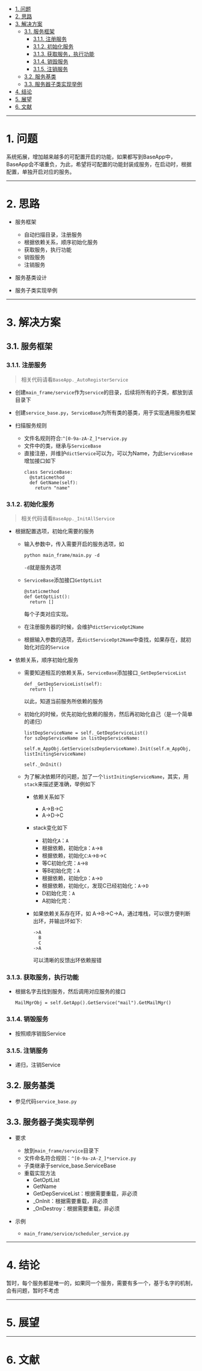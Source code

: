 <!-- TOC -->

- [1. 问题](#1-%E9%97%AE%E9%A2%98)
- [2. 思路](#2-%E6%80%9D%E8%B7%AF)
- [3. 解决方案](#3-%E8%A7%A3%E5%86%B3%E6%96%B9%E6%A1%88)
    - [3.1. 服务框架](#31-%E6%9C%8D%E5%8A%A1%E6%A1%86%E6%9E%B6)
        - [3.1.1. 注册服务](#311-%E6%B3%A8%E5%86%8C%E6%9C%8D%E5%8A%A1)
        - [3.1.2. 初始化服务](#312-%E5%88%9D%E5%A7%8B%E5%8C%96%E6%9C%8D%E5%8A%A1)
        - [3.1.3. 获取服务，执行功能](#313-%E8%8E%B7%E5%8F%96%E6%9C%8D%E5%8A%A1%E6%89%A7%E8%A1%8C%E5%8A%9F%E8%83%BD)
        - [3.1.4. 销毁服务](#314-%E9%94%80%E6%AF%81%E6%9C%8D%E5%8A%A1)
        - [3.1.5. 注销服务](#315-%E6%B3%A8%E9%94%80%E6%9C%8D%E5%8A%A1)
    - [3.2. 服务基类](#32-%E6%9C%8D%E5%8A%A1%E5%9F%BA%E7%B1%BB)
    - [3.3. 服务器子类实现举例](#33-%E6%9C%8D%E5%8A%A1%E5%99%A8%E5%AD%90%E7%B1%BB%E5%AE%9E%E7%8E%B0%E4%B8%BE%E4%BE%8B)
- [4. 结论](#4-%E7%BB%93%E8%AE%BA)
- [5. 展望](#5-%E5%B1%95%E6%9C%9B)
- [6. 文献](#6-%E6%96%87%E7%8C%AE)

<!-- /TOC -->



------------------------------------------------------------------------------

# 1. 问题

系统拓展，增加越来越多的可配置开启的功能，如果都写到BaseApp中，BaseApp会不堪重负，为此，希望将可配置的功能封装成服务，在启动时，根据配置，单独开启对应的服务。



------------------------------------------------------------------------------

# 2. 思路
* 服务框架
  * 自动扫描目录，注册服务
  * 根据依赖关系，顺序初始化服务
  * 获取服务，执行功能
  * 销毁服务
  * 注销服务

* 服务基类设计
* 服务子类实现举例


------------------------------------------------------------------------------

# 3. 解决方案

## 3.1. 服务框架

### 3.1.1. 注册服务

> 相关代码请看`BaseApp._AutoRegisterService`

* 创建`main_frame/service`作为`service`的目录，后续将所有的子类，都放到该目录下

* 创建`service_base.py`，`ServiceBase`为所有类的基类，用于实现通用服务框架

* 扫描服务规则
  * 文件名规则符合:`^[0-9a-zA-Z_]*service.py`
  * 文件中的类，继承与`ServiceBase`
  * 直接注册，并维护`dictService`可以为，可以为Name，为此`ServiceBase`增加接口如下
    ~~~
    class ServiceBase:
      @staticmethod
      def GetName(self):
        return "name"
    ~~~

### 3.1.2. 初始化服务

> 相关代码请看`BaseApp._InitAllService`

* 根据配置选项，初始化需要的服务
  * 输入参数中，传入需要开启的服务选项，如
    ~~~
    python main_frame/main.py -d
    ~~~

    `-d`就是服务选项

  * `ServiceBase`添加接口`GetOptList`
    ~~~
    @staticmethod
    def GetOptList():
      return []
    ~~~

    每个子类对应实现。

  * 在注册服务器的时候，会维护`dictServiceOpt2Name`
  * 根据输入参数的选项，去`dictServiceOpt2Name`中查找，如果存在，就初始化对应的`Service`

* 依赖关系，顺序初始化服务
  * 需要知道相互的依赖关系，`ServiceBase`添加接口`_GetDepServiceList`
    ~~~
    def _GetDepServiceList(self):
      return []
    ~~~

    以此，知道当前服务所依赖的服务

  * 初始化的时候，优先初始化依赖的服务，然后再初始化自己（是一个简单的递归）
    ~~~
    listDepServiceName = self._GetDepServiceList()
    for szDepServiceName in listDepServiceName:
        self.m_AppObj.GetService(szDepServiceName).Init(self.m_AppObj, listInitingServiceName)

    self._OnInit()
    ~~~

  * 为了解决依赖环的问题，加了一个`listInitingServiceName`，其实，用`stack`来描述更准确，举例如下
    * 依赖关系如下
      * A->B->C
      * A->D->C
    * stack变化如下
      * 初始化`A`：`A`
      * 根据依赖，初始化`B`：`A`->`B`
      * 根据依赖，初始化`C`:`A`->`B`->`C` 
      * 等C初始化完：`A`->`B`
      * 等B初始化完：`A`
      * 根据依赖，初始化`D`：`A`->`D`
      * 根据依赖，初始化`C`，发现C已经初始化：`A`->`D`
      * D初始化完：`A`
      * A初始化完：
    * 如果依赖关系存在环，如 A->B->C->A，通过堆栈，可以很方便判断出环，并输出环如下:
      ~~~
      ->A
        B
        C
      ->A
      ~~~

      可以清晰的反馈出环依赖报错
    

### 3.1.3. 获取服务，执行功能

* 根据名字去找到服务，然后调用对应服务的接口
  ~~~
  MailMgrObj = self.GetApp().GetService("mail").GetMailMgr()
  ~~~

### 3.1.4. 销毁服务
* 按照顺序销毁Service

### 3.1.5. 注销服务
* 递归，注销Service

## 3.2. 服务基类
* 参见代码`service_base.py`

## 3.3. 服务器子类实现举例
* 要求
  * 放到`main_frame/service`目录下
  * 文件命名符合规则：`^[0-9a-zA-Z_]*service.py`
  * 子类继承于service_base.ServiceBase
  * 重载实现方法
    * GetOptList
    * GetName
    * GetDepServiceList：根据需要重载，非必须
    * _OnInit：根据需要重载，非必须
    * _OnDestroy：根据需要重载，非必须

* 示例
  * `main_frame/service/scheduler_service.py`

------------------------------------------------------------------------------

# 4. 结论
暂时，每个服务都是唯一的，如果同一个服务，需要有多一个，基于名字的机制，会有问题，暂时不考虑




------------------------------------------------------------------------------

# 5. 展望




------------------------------------------------------------------------------

# 6. 文献


